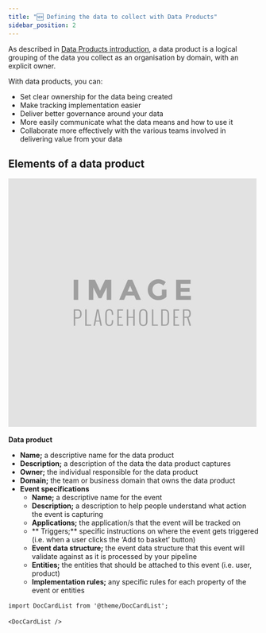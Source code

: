 ```yaml
---
title: "🆕 Defining the data to collect with Data Products"
sidebar_position: 2
---
```


As described in [Data Products introduction](/docs/understanding-your-pipeline/data-products/), a data product is a logical grouping of the data you collect as an organisation by domain, with an explicit owner. 

With data products, you can:

* Set clear ownership for the data being created
* Make tracking implementation easier
* Deliver better governance around your data
* More easily communicate what the data means and how to use it
* Collaborate more effectively with the various teams involved in delivering value from your data

## Elements of a data product

![Elements of a data product](images/data-product-elements.png)

**Data product**

- **Name;** a descriptive name for the data product
- **Description;** a description of the data the data product captures
- **Owner;** the individual responsible for the data product 
- **Domain;** the team or business domain that owns the data product
- **Event specifications**
    * **Name;** a descriptive name for the event 
    * **Description;** a description to help people understand what action the event is capturing
    * **Applications;** the application/s that the event will be tracked on 
    * ** Triggers;** specific instructions on where the event gets triggered (i.e. when a user clicks the ‘Add to basket’ button)
    * **Event data structure;** the event data structure that this event will validate against as it is processed by your pipeline
    * **Entities;** the entities that should be attached to this event (i.e. user, product)
    * **Implementation rules;** any specific rules for each property of the event or entities

```mdx-code-block
import DocCardList from '@theme/DocCardList';

<DocCardList />
```
